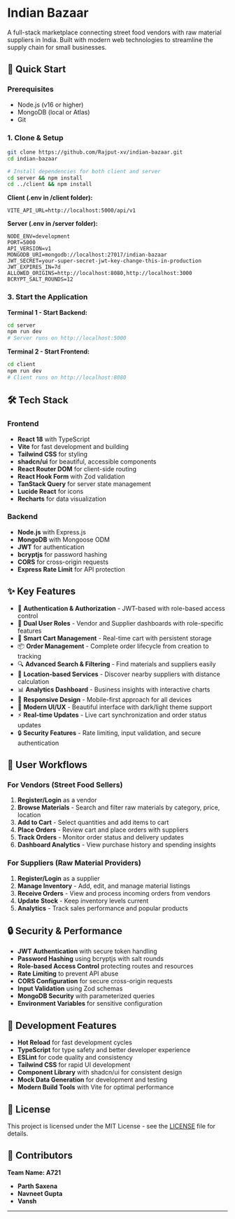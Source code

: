 # Indian Bazaar

A full-stack marketplace connecting street food vendors with raw material suppliers in India. Built with modern web technologies to streamline the supply chain for small businesses.

## 🚀 Quick Start

### Prerequisites
- Node.js (v16 or higher)
- MongoDB (local or Atlas)
- Git

### 1. Clone & Setup
```bash
git clone https://github.com/Rajput-xv/indian-bazaar.git
cd indian-bazaar

# Install dependencies for both client and server
cd server && npm install
cd ../client && npm install
```

**Client (.env in /client folder):**
```env
VITE_API_URL=http://localhost:5000/api/v1
```

**Server (.env in /server folder):**
```env
NODE_ENV=development
PORT=5000
API_VERSION=v1
MONGODB_URI=mongodb://localhost:27017/indian-bazaar
JWT_SECRET=your-super-secret-jwt-key-change-this-in-production
JWT_EXPIRES_IN=7d
ALLOWED_ORIGINS=http://localhost:8080,http://localhost:3000
BCRYPT_SALT_ROUNDS=12
```

### 3. Start the Application

**Terminal 1 - Start Backend:**
```bash
cd server
npm run dev
# Server runs on http://localhost:5000
```

**Terminal 2 - Start Frontend:**
```bash
cd client
npm run dev
# Client runs on http://localhost:8080
```

## 🛠️ Tech Stack

### Frontend
- **React 18** with TypeScript
- **Vite** for fast development and building
- **Tailwind CSS** for styling
- **shadcn/ui** for beautiful, accessible components
- **React Router DOM** for client-side routing
- **React Hook Form** with Zod validation
- **TanStack Query** for server state management
- **Lucide React** for icons
- **Recharts** for data visualization

### Backend
- **Node.js** with Express.js
- **MongoDB** with Mongoose ODM
- **JWT** for authentication
- **bcryptjs** for password hashing
- **CORS** for cross-origin requests
- **Express Rate Limit** for API protection

## ✨ Key Features
- 🔐 **Authentication & Authorization** - JWT-based with role-based access control
- 👥 **Dual User Roles** - Vendor and Supplier dashboards with role-specific features
- 🛒 **Smart Cart Management** - Real-time cart with persistent storage
- 📦 **Order Management** - Complete order lifecycle from creation to tracking
- 🔍 **Advanced Search & Filtering** - Find materials and suppliers easily
- 📍 **Location-based Services** - Discover nearby suppliers with distance calculation
- 📊 **Analytics Dashboard** - Business insights with interactive charts
- 📱 **Responsive Design** - Mobile-first approach for all devices
- 🎨 **Modern UI/UX** - Beautiful interface with dark/light theme support
- ⚡ **Real-time Updates** - Live cart synchronization and order status updates
- 🔒 **Security Features** - Rate limiting, input validation, and secure authentication

## 🎯 User Workflows

### For Vendors (Street Food Sellers)
1. **Register/Login** as a vendor
2. **Browse Materials** - Search and filter raw materials by category, price, location
3. **Add to Cart** - Select quantities and add items to cart
4. **Place Orders** - Review cart and place orders with suppliers
5. **Track Orders** - Monitor order status and delivery updates
6. **Dashboard Analytics** - View purchase history and spending insights

### For Suppliers (Raw Material Providers)
1. **Register/Login** as a supplier
2. **Manage Inventory** - Add, edit, and manage material listings
3. **Receive Orders** - View and process incoming orders from vendors
4. **Update Stock** - Keep inventory levels current
5. **Analytics** - Track sales performance and popular products

## 🔒 Security & Performance

- **JWT Authentication** with secure token handling
- **Password Hashing** using bcryptjs with salt rounds
- **Role-based Access Control** protecting routes and resources
- **Rate Limiting** to prevent API abuse
- **CORS Configuration** for secure cross-origin requests
- **Input Validation** using Zod schemas
- **MongoDB Security** with parameterized queries
- **Environment Variables** for sensitive configuration

## 🚀 Development Features

- **Hot Reload** for fast development cycles
- **TypeScript** for type safety and better developer experience
- **ESLint** for code quality and consistency
- **Tailwind CSS** for rapid UI development
- **Component Library** with shadcn/ui for consistent design
- **Mock Data Generation** for development and testing
- **Modern Build Tools** with Vite for optimal performance

## 📝 License

This project is licensed under the MIT License - see the [LICENSE](LICENSE) file for details.

## 👥 Contributors
**Team Name: A721**
- **Parth Saxena**
- **Navneet Gupta**
- **Vansh**

---
